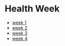 # Health Week
- [week 1](./week-1/)
- [week 2](./week-2/)
- [week 3](./week-3/)
- [week 4](./week-4/)
